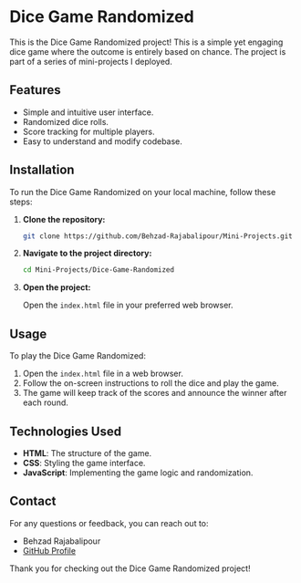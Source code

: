 
# Dice Game Randomized

This is the Dice Game Randomized project! This is a simple yet engaging dice game where the outcome is entirely based on chance. The project is part of a series of mini-projects I deployed.

## Features

- Simple and intuitive user interface.
- Randomized dice rolls.
- Score tracking for multiple players.
- Easy to understand and modify codebase.

## Installation

To run the Dice Game Randomized on your local machine, follow these steps:

1. **Clone the repository:**

   ```sh
   git clone https://github.com/Behzad-Rajabalipour/Mini-Projects.git
   ```

2. **Navigate to the project directory:**

   ```sh
   cd Mini-Projects/Dice-Game-Randomized
   ```

3. **Open the project:**

   Open the `index.html` file in your preferred web browser.

## Usage

To play the Dice Game Randomized:

1. Open the `index.html` file in a web browser.
2. Follow the on-screen instructions to roll the dice and play the game.
3. The game will keep track of the scores and announce the winner after each round.

## Technologies Used

- **HTML**: The structure of the game.
- **CSS**: Styling the game interface.
- **JavaScript**: Implementing the game logic and randomization.


## Contact

For any questions or feedback, you can reach out to:

- Behzad Rajabalipour
- [GitHub Profile](https://github.com/Behzad-Rajabalipour)

Thank you for checking out the Dice Game Randomized project!

